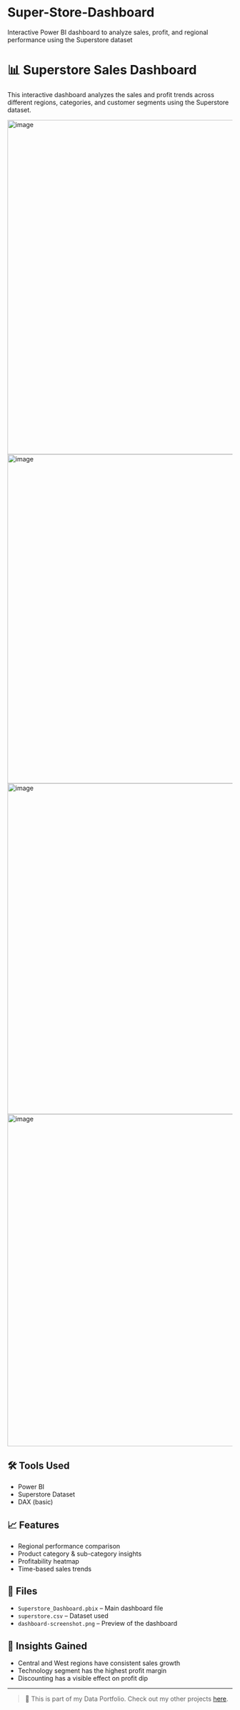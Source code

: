 # Super-Store-Dashboard
Interactive Power BI dashboard to analyze sales, profit, and regional performance using the Superstore dataset
# 📊 Superstore Sales Dashboard

This interactive dashboard analyzes the sales and profit trends across different regions, categories, and customer segments using the Superstore dataset.

<img width="1332" height="749" alt="image" src="https://github.com/user-attachments/assets/6cd0e351-d5e4-4083-84b6-0b4353b78402" />
<img width="1331" height="737" alt="image" src="https://github.com/user-attachments/assets/d1c93a39-2580-4b1c-b806-f01043700782" />
<img width="1327" height="741" alt="image" src="https://github.com/user-attachments/assets/9ae4a65e-e113-474b-b44e-4de2504cb173" />
<img width="1327" height="744" alt="image" src="https://github.com/user-attachments/assets/74572e97-44f1-435d-a3b1-a06f89c1ed2a" />


## 🛠️ Tools Used
- Power BI
- Superstore Dataset
- DAX (basic)

## 📈 Features
- Regional performance comparison
- Product category & sub-category insights
- Profitability heatmap
- Time-based sales trends

## 📁 Files
- `Superstore_Dashboard.pbix` – Main dashboard file
- `superstore.csv` – Dataset used
- `dashboard-screenshot.png` – Preview of the dashboard

## 📝 Insights Gained
- Central and West regions have consistent sales growth
- Technology segment has the highest profit margin
- Discounting has a visible effect on profit dip

---

> 📎 This is part of my Data Portfolio. Check out my other projects [here](https://github.com/sirishti746).

